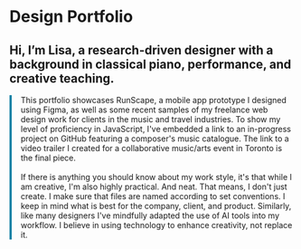 # Design Portfolio

## Hi, I’m Lisa, a research-driven designer with a background in classical piano, performance, and creative teaching.
<div style="border-left: 4px solid #1383A6; padding-left: 16px;">
This portfolio showcases RunScape, a mobile app prototype I designed using Figma, as well as some recent samples of my freelance web design work for clients in the music and travel industries. To show my level of proficiency in JavaScript, I've embedded a link to an in-progress project on GitHub featuring a composer's music catalogue. The link to a video trailer I created for a collaborative music/arts event in Toronto is the final piece.</br></br>
If there is anything you should know about my work style, it's that while I am creative, I'm also highly practical. And neat. That means, I don't just create. I make sure that files are named according to set conventions. I keep in mind what is best for the company, client, and product. Similarly, like many designers I've mindfully adapted the use of AI tools into my workflow. I believe in using technology to enhance creativity, not replace it.
</div>